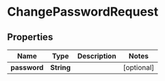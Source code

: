 
# ChangePasswordRequest

## Properties
Name | Type | Description | Notes
------------ | ------------- | ------------- | -------------
**password** | **String** |  |  [optional]



